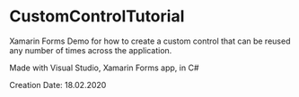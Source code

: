 # CustomControlTutorial

Xamarin Forms Demo for how to create a custom control that can be reused any number of times across the application. 

Made with Visual Studio, Xamarin Forms app, in C#

Creation Date: 18.02.2020
